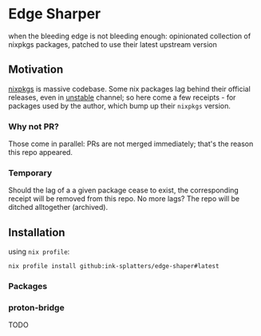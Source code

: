 # Edge Sharper

when the bleeding edge is not bleeding enough: opinionated collection of nixpkgs packages, patched to use their latest upstream version

## Motivation

[nixpkgs](https://github.com/NixOS/nixpkgs) is massive codebase. Some nix packages lag behind their official releases, even in [unstable](https://nixos.org/channels/nixpkgs-unstable) channel;
so here come a few receipts - for packages used by the author, which bump up their `nixpkgs` version.

### Why not PR?

Those come in parallel: PRs are not merged immediately; that's the reason this repo appeared.

### Temporary

Should the lag of a a given package cease to exist, the corresponding receipt will be removed from this repo. No more lags? The repo will be ditched alltogether (archived).

## Installation

using `nix profile`:

```shell
nix profile install github:ink-splatters/edge-shaper#latest

```

### Packages


### proton-bridge

TODO
